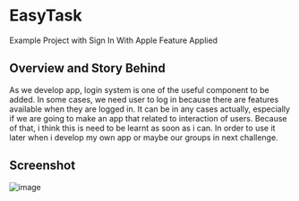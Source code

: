 # EasyTask
Example Project with Sign In With Apple Feature Applied

## Overview and Story Behind
As we develop app, login system is one of the useful component to be added. In some cases, we need user to log in because there are features available
when they are logged in. It can be in any cases actually, especially if we are going to make an app that related to interaction of users. Because of that, i think
this is need to be learnt as soon as i can. In order to use it later when i develop my own app or maybe our groups in next challenge.

## Screenshot
![image](https://user-images.githubusercontent.com/54541419/92139378-dc9c5180-ee39-11ea-9fdd-aba8fecec8a6.png)

